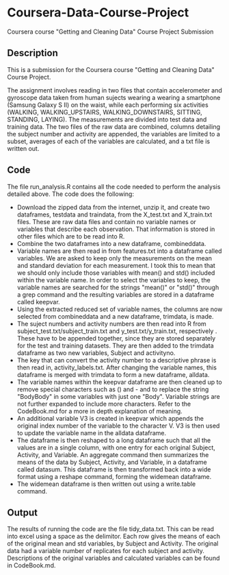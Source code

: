 Coursera-Data-Course-Project
============================

Coursera course "Getting and Cleaning Data" Course Project Submission

## Description

This is a submission for the Coursera course "Getting and Cleaning Data" Course Project.  

The assignment involves reading in two files that contain accelerometer and gyroscope data taken from human sujects wearing a wearing a smartphone (Samsung Galaxy S II) on the waist, while each performing six activities (WALKING, WALKING_UPSTAIRS, WALKING_DOWNSTAIRS, SITTING, STANDING, LAYING). The measurements are divided into test data and training data.  The two files of the raw data are combined, columns detailing the subject number and activity are appended, the variables are limited to a subset, averages of each of the variables are calculated, and a txt file is written out.

## Code

The file run_analysis.R contains all the code needed to perform the analysis detailed above.  The code does the following:

* Download the zipped data from the internet, unzip it, and create two dataframes, testdata and traindata, from the X_test.txt and X_train.txt files.  These are raw data files and contain no variable names or variables that describe each observation.  That information is stored in other files which are to be read into R.
* Combine the two dataframes into a new dataframe, combineddata.
* Variable names are then read in from features.txt into a dataframe called variables.  We are asked to keep only the measurements on the mean and standard deviation for each measurement.  I took this to mean that we should only include those variables with mean() and std() included within the variable name.  In order to select the variables to keep, the variable names are searched for the strings "mean()" or "std()" through a grep command and the resulting variables are stored in a dataframe called keepvar.
* Using the extracted reduced set of variable names, the columns are now selected from combineddata and a new dataframe, trimdata, is made.
* The suject numbers and activity numbers are then read into R from subject_test.txt/subject_train.txt and y_test.txt/y_train.txt, respectively .  These have to be appended together, since they are stored separately for the test and training datasets.  They are then added to the trimdata dataframe as two new variables, Subject and activityno.
* The key that can convert the activity number to a descriptive phrase is then read in, activity_labels.txt.  After changing the variable names, this dataframe is merged with trimdata to form a new dataframe, alldata.
* The variable names within the keepvar dataframe are then cleaned up to remove special characters such as () and - and to replace the string "BodyBody" in some variables with just one "Body".  Variable strings are not further expanded to include more characters.  Refer to the CodeBook.md for a more in depth explanation of meaning.  
* An additional variable V3 is created in keepvar which appends the original index number of the variable to the character V.  V3 is then used to update the variable name in the alldata dataframe.
* The dataframe is then reshaped to a long dataframe such that all the values are in a single column, with one entry for each original Subject, Activity, and Variable.  An aggregate command then summarizes the means of the data by Subject, Activity, and Variable, in a dataframe called datasum.  This dataframe is then transformed back into a wide format using a reshape command, forming the widemean dataframe.
* The widemean dataframe is then written out using a write.table command.

## Output

The results of running the code are the file tidy_data.txt.  This can be read into excel using a space as the delimitor.  Each row gives the means of each of the original mean and std variables, by Subject and Activity.  The original data had a variable number of replicates for each subject and activity.  Descriptions of the original variables and calculated variables can be found in CodeBook.md.